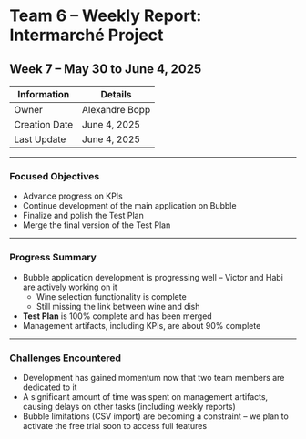 # Team 6 – Weekly Report: Intermarché Project

## Week 7 – May 30 to June 4, 2025

| Information   | Details         |
| ------------- | --------------- |
| Owner         | Alexandre Bopp  |
| Creation Date | June 4, 2025    |
| Last Update   | June 4, 2025    |

---

### Focused Objectives

* Advance progress on KPIs  
* Continue development of the main application on Bubble  
* Finalize and polish the Test Plan  
* Merge the final version of the Test Plan  

---

### Progress Summary

* Bubble application development is progressing well – Victor and Habi are actively working on it  
  - Wine selection functionality is complete  
  - Still missing the link between wine and dish  
* **Test Plan** is 100% complete and has been merged  
* Management artifacts, including KPIs, are about 90% complete  

---

### Challenges Encountered

* Development has gained momentum now that two team members are dedicated to it  
* A significant amount of time was spent on management artifacts, causing delays on other tasks (including weekly reports)  
* Bubble limitations (CSV import) are becoming a constraint – we plan to activate the free trial soon to access full features  
